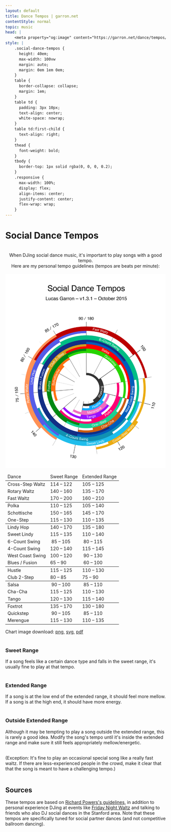 ```yaml
---
layout: default
title: Dance Tempos | garron.net
contentStyle: normal
topic: music
head: |
    <meta property="og:image" content="https://garron.net/dance/tempos/social-dance-tempos.png" />
style: |
    .social-dance-tempos {
      height: 40em;
      max-width: 100vw
      margin: auto;
      margin: 0em 1em 0em;
    }
    table {
      border-collapse: collapse;
      margin: 1em;
    }
    table td {
      padding: 3px 10px;
      text-align: center;
      white-space: nowrap;
    }
    table td:first-child {
      text-align: right;
    }
    thead {
      font-weight: bold;
    }
    tbody {
      border-top: 1px solid rgba(0, 0, 0, 0.2);
    }
    .responsive {
      max-width: 100%;
      display: flex;
      align-items: center;
      justify-content: center;
      flex-wrap: wrap;
    }
---
```


# Social Dance Tempos

<br>
<center>
When DJing social dance music, it's important to play songs with a good tempo.<br>
Here are my personal tempo guidelines (tempos are beats per minute):
</center>
<br>

<div class="responsive">

<center>
  <a href="social-dance-tempos.pdf"><img class="social-dance-tempos" src="social-dance-tempos.svg" alt="Social Dance Tempos"></a>
  <br>
</center>

<table>
  <thead>
    <tr><td>Dance</td><td>Sweet Range</td><td>Extended Range</td></tr>
  </thead>
  <tbody>
    <tr><td>Cross-Step Waltz</td><td>114 – 122</td><td>105 – 125</td></tr>
    <tr><td>Rotary Waltz</td><td>140 – 160</td><td>135 – 170</td></tr>
    <tr><td>Fast Waltz</td><td>170 – 200</td><td>160 – 210</td></tr>
  </tbody>
  <tbody>
    <tr><td>Polka</td><td>110 – 125</td><td>105 – 140</td></tr>
    <tr><td>Schottische</td><td>150 – 165</td><td>145 – 170</td></tr>
    <tr><td>One-Step</td><td>115 – 130</td><td>110 – 135</td></tr>
  </tbody>
  <tbody>
    <tr><td>Lindy Hop</td><td>140 – 170</td><td>135 – 180</td></tr>
    <tr><td>Sweet Lindy</td><td>115 – 135</td><td>110 – 140</td></tr>
    <tr><td>6-Count Swing</td><td>&nbsp;85 – 105</td><td>&nbsp;80 – 115</td></tr>
    <tr><td>4-Count Swing</td><td>120 – 140</td><td>115 – 145</td></tr>
    <tr><td>West Coast Swing</td><td>100 – 120</td><td>&nbsp;90 – 130</td></tr>
    <tr><td>Blues / Fusion</td><td>65 – 90</td><td>&nbsp;60 – 100</td></tr>
  </tbody>
  <tbody>
    <tr><td>Hustle</td><td>115 – 125</td><td>110 – 130</td></tr>
    <tr><td>Club 2-Step</td><td>80 – 85</td><td>75 – 90</td></tr>
  </tbody>
  <tbody>
    <tr><td>Salsa</td><td>&nbsp;90 – 100</td><td>&nbsp;85 – 110</td></tr>
    <tr><td>Cha-Cha</td><td>115 – 125</td><td>110 – 130</td></tr>
    <tr><td>Tango</td><td>120 – 130</td><td>115 – 140</td></tr>
  </tbody>
  <tbody>
    <tr><td>Foxtrot</td><td>135 – 170</td><td>130 – 180</td></tr>
    <tr><td>Quickstep</td><td>&nbsp;90 – 105</td><td>&nbsp;85 – 110</td></tr>
    <tr><td>Merengue</td><td>115 – 130</td><td>110 – 135</td></tr>
  </tbody>
</table>

</div>

Chart image download: <a href="social-dance-tempos.png">png</a>, <a href="social-dance-tempos.svg">svg</a>, <a href="social-dance-tempos.pdf">pdf</a>
<br><br>

### Sweet Range

If a song feels like a certain dance type and falls in the sweet range, it's usually fine to play at that tempo.
<br><br>

### Extended Range

If a song is at the low end of the extended range, it should feel more mellow.  
If a song is at the high end, it should have more energy.
<br><br>

### Outside Extended Range

Although it may be tempting to play a song outside the extended range, this is rarely a good idea. Modify the song's tempo until it's inside the extended range and make sure it still feels appropriately mellow/energetic.
<br><br>

(Exception: It's fine to play an occasional special song like a really fast waltz. If there are less-experienced people in the crowd, make it clear that that the song is meant to have a challenging tempo.)
<br><br>

## Sources
These tempos are based on [Richard Powers's guidelines](https://socialdance.stanford.edu/Syllabi/DJtips.htm#Sweet), in addition to personal experience DJing at events like [Friday Night Waltz](http://fridaynightwaltz.com/) and talking to friends who also DJ social dances in the Stanford area. Note that these tempos are specifically tuned for social partner dances (and not competitive ballroom dancing).